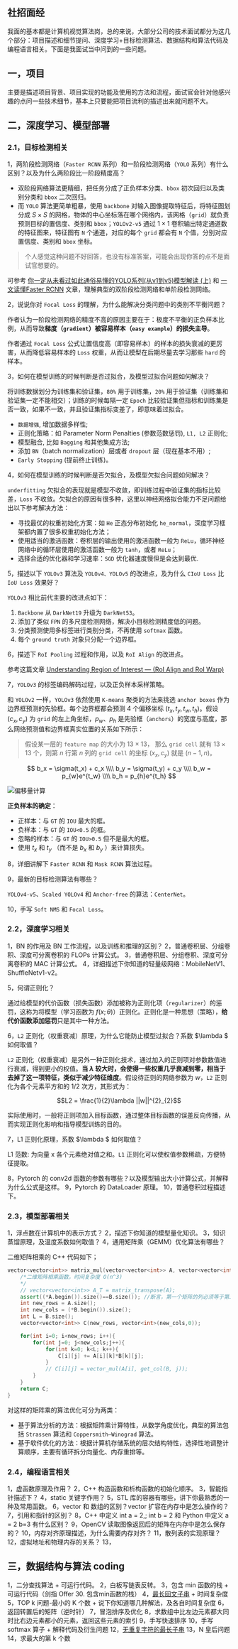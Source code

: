 ## 社招面经
我面的基本都是计算机视觉算法岗，总的来说，大部分公司的技术面试都分为这几个部分：项目描述和细节提问、深度学习+目标检测算法、数据结构和算法代码及编程语言相关。下面是我面试当中问到的一些问题。

## 一，项目

主要是描述项目背景、项目实现的功能及使用的方法和流程，面试官会针对他感兴趣的点问一些技术细节，基本上只要能把项目流利的描述出来就问题不大。

## 二，深度学习、模型部署

### 2.1，目标检测相关

1，两阶段检测网络（`Faster RCNN` 系列）和一阶段检测网络（`YOLO` 系列）有什么区别？以及为什么两阶段比一阶段精度高？

- 双阶段网络算法更精细，把任务分成了正负样本分类、`bbox` 初次回归以及类别分类和 `bbox` 二次回归。
- 而 `YOLO` 算法更简单粗暴，使用 `backbone` 对输入图像提取特征后，将特征图划分成 $S\times S$ 的网格，物体的中心坐标落在哪个网络内，该网格（`grid`）就负责预测目标的置信度、类别和 `bbox`；`YOLOv2-v5` 通过 $1 \times 1$ 卷积输出特定通道数的特征图来，特征图有 `N` 个通道，对应的每个 `grid` 都会有 `N` 个值，分别对应置信度、类别和 `bbox` 坐标。

> 个人感觉这种问题不好回答，也没有标准答案，可能会出现你答的点不是面试官想要的。

可参考 [你一定从未看过如此通俗易懂的YOLO系列(从v1到v5)模型解读 (上)](你一定从未看过如此通俗易懂的YOLO系列(从v1到v5)模型解读 (上)) 和 [一文读懂Faster RCNN](https://zhuanlan.zhihu.com/p/31426458) 文章，理解典型的双阶段检测网络和单阶段检测网络。

2，说说你对 `Focal Loss` 的理解，为什么能解决分类问题中的类别不平衡问题？

作者认为一阶段检测网络的精度不高的原因主要在于：极度不平衡的正负样本比例，从而导致**梯度（`gradient`）被容易样本（`easy example`）的损失主导**。

作者通过 `Focal Loss` 公式让置信度高（即容易样本）的样本的损失衰减的更厉害，从而降低容易样本的 `Loss` 权重，从而让模型在后期尽量去学习那些 `hard` 的样本。

3，如何在模型训练的时候判断是否过拟合，及模型过拟合问题如何解决？

将训练数据划分为训练集和验证集，`80%` 用于训练集，`20%` 用于验证集（训练集和验证集一定不能相交）；训练的时候每隔一定 `Epoch` 比较验证集但指标和训练集是否一致，如果不一致，并且验证集指标变差了，即意味着过拟合。

- `数据增强`, 增加数据多样性;
- 正则化策略：如 Parameter Norm Penalties (参数范数惩罚), `L1, L2` 正则化;
- 模型融合, 比如 `Bagging` 和其他集成方法;
- 添加 `BN`（batch normalization）层或者 `dropout` 层（现在基本不用）;
- `Early Stopping` (提前终止训练)。

4，如何在模型训练的时候判断是否欠拟合，及模型欠拟合问题如何解决？

`underfitting` 欠拟合的表现就是模型不收敛，即训练过程中验证集的指标比较差，`Loss` 不收敛。欠拟合的原因有很多种，这里以神经网络拟合能力不足问题给出以下参考解决方法：

- 寻找最优的权重初始化方案：如 `He` 正态分布初始化 `he_normal`，深度学习框架都内置了很多权重初始化方法；
- 使用适当的激活函数：卷积层的输出使用的激活函数一般为 `ReLu`，循环神经网络中的循环层使用的激活函数一般为 `tanh`，或者 `ReLu`；
- 选择合适的优化器和学习速率：`SGD` 优化器速度慢但是会达到最优.

5，描述以下 `YOLOv3` 算法及 `YOLOv4、YOLOv5` 的改进点，及为什么 `CIoU Loss` 比 `IoU Loss` 效果好？

`YOLOv3` 相比前代主要的改进点如下：

1. `Backbone` 从 `DarkNet19` 升级为 `DarkNet53`。
2. 添加了类似 `FPN` 的多尺度检测网络，解决小目标检测精度低的问题。
3. 分类预测使用多标签进行类别分类，不再使用 `softmax` 函数。
4. 每个 `ground truth` 对象只分配一个边界框。

6，描述下 `RoI Pooling` 过程和作用，以及 `RoI Align` 的改进点。

参考这篇文章 [Understanding Region of Interest — (RoI Align and RoI Warp)](https://towardsdatascience.com/understanding-region-of-interest-part-2-roi-align-and-roi-warp-f795196fc193)

7，`YOLOv3` 的标签编码解码过程，以及正负样本采样策略。

和 `YOLOv2` 一样，`YOLOv3` 依然使用 `K-means` 聚类的方法来挑选 `anchor boxes` 作为边界框预测的先验框。每个边界框都会预测 $4$ 个偏移坐标 $(t_x,t_y,t_w,t_h)$。假设 $(c_x, c_y)$ 为 `grid` 的左上角坐标，$p_w$、$p_h$ 是先验框（`anchors`）的宽度与高度，那么网络预测值和边界框真实位置的关系如下所示：
> 假设某一层的 `feature map` 的大小为 $13 \times 13$， 那么 `grid cell` 就有 $13 \times 13$ 个，则第 $n$ 行第 $n$ 列的 `grid cell` 的坐标 $(x_x, c_y)$ 就是 $(n-1,n)$。

$$
b_x = \sigma(t_x) + c_x \\\\
b_y = \sigma(t_y) + c_y \\\\
b_w = p_{w}e^{t_w} \\\\
b_h = p_{h}e^{t_h} $$

![偏移量计算](../data/images/yolov2/偏移量计算.png)

**正负样本的确定**：

+ 正样本：与 `GT` 的 `IOU` 最大的框。
+ 负样本：与 `GT` 的 `IOU<0.5` 的框。
+ 忽略的样本：与 `GT` 的 `IOU>0.5` 但不是最大的框。
+ 使用 $t_x$ 和 $t_y$ （而不是 $b_x$ 和 $b_y$ ）来计算损失。

8，详细讲解下 `Faster RCNN` 和 `Mask RCNN` 算法过程。

9，最新的目标检测算法有哪些？

`YOLOv4-v5`、`Scaled YOLOv4` 和 `Anchor-free` 的算法：`CenterNet`。

10，手写 `Soft NMS` 和 `Focal Loss`。

### 2.2，深度学习相关

1，BN 的作用及 BN 工作流程，以及训练和推理的区别？
2，普通卷积层、分组卷积、深度可分离卷积的 FLOPs 计算公式。
3，普通卷积层、分组卷积、深度可分离卷积的 MAC 计算公式。
4，详细描述下你知道的轻量级网络：MobileNetV1、ShuffleNetv1-v2。

5，何谓正则化？

通过给模型的代价函数（损失函数）添加被称为正则化项（`regularizer`）的惩罚，这称为将模型（学习函数为 $f(x; θ)$）正则化。正则化是一种思想（策略），**给代价函数添加惩罚**只是其中一种方法。

6，`L2` 正则化（权重衰减）原理，为什么它能防止模型过拟合？系数 $\lambda $ 如何取值？

`L2` 正则化（权重衰减）是另外一种正则化技术，通过加入的正则项对参数数值进行衰减，得到更小的权值。**当 $\lambda$ 较大时，会使得一些权重几乎衰减到零，相当于去掉了这一项特征，类似于减少特征维度**。假设待正则的网络参数为 $w$，`L2` 正则化为各个元素平方和的 $1/2$ 次方，其形式为：

$$L2 = \frac{1}{2}\lambda ||w||^{2}_{2}$$

实际使用时，一般将正则项加入目标函数，通过整体目标函数的误差反向传播，从而实现正则化影响和指导模型训练的目的。

7，L1 正则化原理，系数 $\lambda $ 如何取值？

L1 范数: 为向量 x 各个元素绝对值之和。`L1` 正则化可以使权值参数稀疏，方便特征提取。

8，Pytorch 的 conv2d 函数的参数有哪些？以及模型输出大小计算公式，并解释为什么公式是这样。
9，Pytorch 的 DataLoader 原理。
10，普通卷积过程描述下。

### 2.3，模型部署相关

1，浮点数在计算机中的表示方式？
2，描述下你知道的模型量化知识。
3，知识蒸馏原理，及温度系数如何取值？
4，通用矩阵乘（GEMM）优化算法有哪些？

二维矩阵相乘的 C++ 代码如下；

```cpp
vector<vector<int>> matrix_mul(vector<vector<int>> A, vector<vector<int>> B){
    /*二维矩阵相乘函数，时间复杂度 O(n^3)
    */
    // vector<vector<int>> A_T = matrix_transpose(A);
    assert((*A.begin()).size()==B.size()); //断言，第一个矩阵的列必须等于第二个矩阵的行
    int new_rows = A.size();
    int new_cols = (*B.begin()).size();
    int L = B.size();
    vector<vector<int>> C(new_rows, vector<int>(new_cols,0));

    for(int i=0; i<new_rows; i++){
        for(int j=0; j<new_cols;j++){
            for(int k=0; k<L; k++){
                C[i][j] += A[i][k]*B[k][j];
            }
            // C[i][j] = vector_mul(A[i], get_col(B, j));
        }
    }
    return C;
}
```

对这样的矩阵乘的算法优化可分为两类：

- 基于算法分析的方法：根据矩阵乘计算特性，从数学角度优化，典型的算法包括 `Strassen` 算法和 `Coppersmith–Winograd` 算法。
- 基于软件优化的方法：根据计算机存储系统的层次结构特性，选择性地调整计算顺序，主要有循环拆分向量化、内存重排等。

### 2.4，编程语言相关

1，虚函数原理及作用？
2，C++ 构造函数和析构函数的初始化顺序。
3，智能指针描述下？
4，static 关键字作用？
5，STL 库的容器有哪些，讲下你最熟悉的一种及常用函数。
6，vector 和 数组的区别？vector 扩容在内存中是怎么操作的？
7，引用和指针的区别？
8，C++ 中定义 int a = 2,; int b = 2 和 Python 中定义 a = 2 b=3 有什么区别？
9，OpenCV 读取图像返回后的矩阵在内存中是怎么保存的？
10，内存对齐原理描述，为什么需要内存对齐？
11，散列表的实现原理？
12，虚拟地址和物理内存的关系？
13，

## 三，数据结构与算法 coding

1，二分查找算法 + 可运行代码。
2，白板写链表反转。
3，包含 min 函数的栈 + 可运行代码（剑指 Offer 30. 包含min函数的栈）
4，[最长回文子串](https://leetcode-cn.com/problems/longest-palindromic-substring/) + 时间复杂度
5，TOP k 问题-最小的 K 个数 + 说下你知道哪几种解法，及各自时间复杂度
6，返回转置后的矩阵（逆时针）
7，冒泡排序及优化
8，求数组中比左边元素都大同时比右边元素都小的元素，返回这些元素的索引
9，手写快速排序
10，手写 softmax 算子 + 解释代码及衍生问题
12，[无重复字符的最长子串](https://leetcode-cn.com/problems/longest-substring-without-repeating-characters/)
13，N 皇后问题
14，求最大的第 k 个数